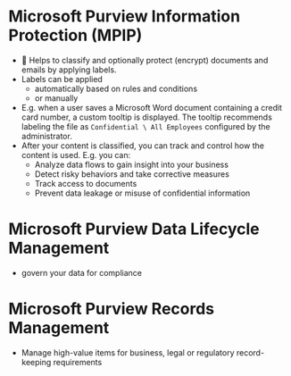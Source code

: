 # Microsoft Purview Information Protection (MPIP)

- 📝 Helps to classify and optionally protect (encrypt) documents and emails by applying labels.
- Labels can be applied
  - automatically based on rules and conditions
  - or manually
- E.g. when a user saves a Microsoft Word document containing a credit card number, a custom tooltip is displayed. The tooltip recommends labeling the file as `Confidential \ All Employees` configured by the administrator.
- After your content is classified, you can track and control how the content is used. E.g. you can:
  - Analyze data flows to gain insight into your business
  - Detect risky behaviors and take corrective measures
  - Track access to documents
  - Prevent data leakage or misuse of confidential information

# Microsoft Purview Data Lifecycle Management

- govern your data for compliance

# Microsoft Purview Records Management

- Manage high-value items for business, legal or regulatory record-keeping requirements

